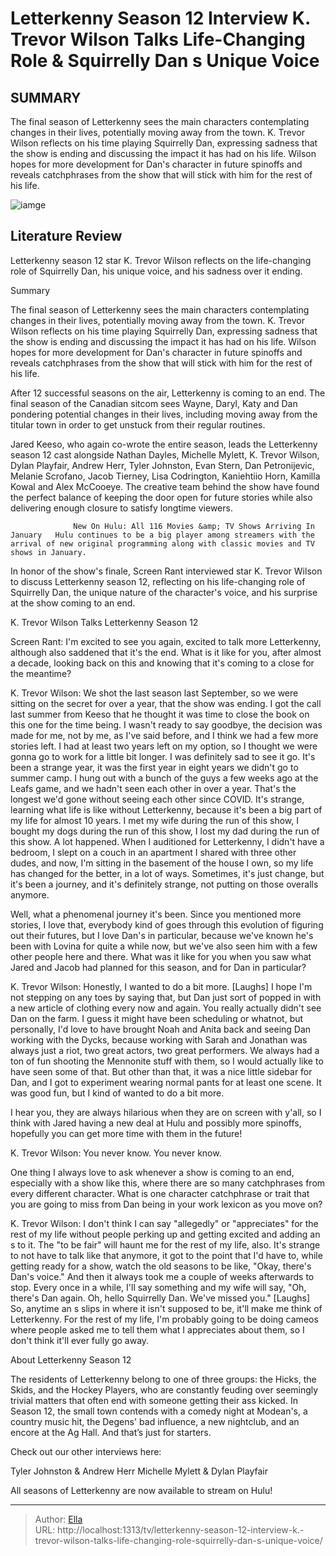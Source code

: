# Letterkenny Season 12 Interview K. Trevor Wilson Talks Life-Changing Role &amp; Squirrelly Dan s Unique Voice


## SUMMARY 



  The final season of Letterkenny sees the main characters contemplating changes in their lives, potentially moving away from the town.   K. Trevor Wilson reflects on his time playing Squirrelly Dan, expressing sadness that the show is ending and discussing the impact it has had on his life.   Wilson hopes for more development for Dan&#39;s character in future spinoffs and reveals catchphrases from the show that will stick with him for the rest of his life.  

![iamge]()

## Literature Review
Letterkenny season 12 star K. Trevor Wilson reflects on the life-changing role of Squirrelly Dan, his unique voice, and his sadness over it ending.


Summary

  The final season of Letterkenny sees the main characters contemplating changes in their lives, potentially moving away from the town.   K. Trevor Wilson reflects on his time playing Squirrelly Dan, expressing sadness that the show is ending and discussing the impact it has had on his life.   Wilson hopes for more development for Dan&#39;s character in future spinoffs and reveals catchphrases from the show that will stick with him for the rest of his life.  





After 12 successful seasons on the air, Letterkenny is coming to an end. The final season of the Canadian sitcom sees Wayne, Daryl, Katy and Dan pondering potential changes in their lives, including moving away from the titular town in order to get unstuck from their regular routines.




Jared Keeso, who again co-wrote the entire season, leads the Letterkenny season 12 cast alongside Nathan Dayles, Michelle Mylett, K. Trevor Wilson, Dylan Playfair, Andrew Herr, Tyler Johnston, Evan Stern, Dan Petronijevic, Melanie Scrofano, Jacob Tierney, Lisa Codrington, Kaniehtiio Horn, Kamilla Kowal and Alex McCooeye. The creative team behind the show have found the perfect balance of keeping the door open for future stories while also delivering enough closure to satisfy longtime viewers.

                  New On Hulu: All 116 Movies &amp; TV Shows Arriving In January   Hulu continues to be a big player among streamers with the arrival of new original programming along with classic movies and TV shows in January.    

In honor of the show&#39;s finale, Screen Rant interviewed star K. Trevor Wilson to discuss Letterkenny season 12, reflecting on his life-changing role of Squirrelly Dan, the unique nature of the character&#39;s voice, and his surprise at the show coming to an end.





 K. Trevor Wilson Talks Letterkenny Season 12 
          

Screen Rant: I&#39;m excited to see you again, excited to talk more Letterkenny, although also saddened that it&#39;s the end. What is it like for you, after almost a decade, looking back on this and knowing that it&#39;s coming to a close for the meantime?


K. Trevor Wilson: We shot the last season last September, so we were sitting on the secret for over a year, that the show was ending. I got the call last summer from Keeso that he thought it was time to close the book on this one for the time being. I wasn&#39;t ready to say goodbye, the decision was made for me, not by me, as I&#39;ve said before, and I think we had a few more stories left. I had at least two years left on my option, so I thought we were gonna go to work for a little bit longer.
I was definitely sad to see it go. It&#39;s been a strange year, it was the first year in eight years we didn&#39;t go to summer camp. I hung out with a bunch of the guys a few weeks ago at the Leafs game, and we hadn&#39;t seen each other in over a year. That&#39;s the longest we&#39;d gone without seeing each other since COVID. It&#39;s strange, learning what life is like without Letterkenny, because it&#39;s been a big part of my life for almost 10 years.
I met my wife during the run of this show, I bought my dogs during the run of this show, I lost my dad during the run of this show. A lot happened. When I auditioned for Letterkenny, I didn&#39;t have a bedroom, I slept on a couch in an apartment I shared with three other dudes, and now, I&#39;m sitting in the basement of the house I own, so my life has changed for the better, in a lot of ways. Sometimes, it&#39;s just change, but it&#39;s been a journey, and it&#39;s definitely strange, not putting on those overalls anymore.





Well, what a phenomenal journey it&#39;s been. Since you mentioned more stories, I love that, everybody kind of goes through this evolution of figuring out their futures, but I love Dan&#39;s in particular, because we&#39;ve known he&#39;s been with Lovina for quite a while now, but we&#39;ve also seen him with a few other people here and there. What was it like for you when you saw what Jared and Jacob had planned for this season, and for Dan in particular?


K. Trevor Wilson: Honestly, I wanted to do a bit more. [Laughs] I hope I&#39;m not stepping on any toes by saying that, but Dan just sort of popped in with a new article of clothing every now and again. You really actually didn&#39;t see Dan on the farm. I guess it might have been scheduling or whatnot, but personally, I&#39;d love to have brought Noah and Anita back and seeing Dan working with the Dycks, because working with Sarah and Jonathan was always just a riot, two great actors, two great performers.
We always had a ton of fun shooting the Mennonite stuff with them, so I would actually like to have seen some of that. But other than that, it was a nice little sidebar for Dan, and I got to experiment wearing normal pants for at least one scene. It was good fun, but I kind of wanted to do a bit more.





I hear you, they are always hilarious when they are on screen with y&#39;all, so I think with Jared having a new deal at Hulu and possibly more spinoffs, hopefully you can get more time with them in the future!


K. Trevor Wilson: You never know. You never know.


          

One thing I always love to ask whenever a show is coming to an end, especially with a show like this, where there are so many catchphrases from every different character. What is one character catchphrase or trait that you are going to miss from Dan being in your work lexicon as you move on?


K. Trevor Wilson: I don&#39;t think I can say &#34;allegedly&#34; or &#34;appreciates&#34; for the rest of my life without people perking up and getting excited and adding an s to it. The &#34;to be fair&#34; will haunt me for the rest of my life, also. It&#39;s strange to not have to talk like that anymore, it got to the point that I&#39;d have to, while getting ready for a show, watch the old seasons to be like, &#34;Okay, there&#39;s Dan&#39;s voice.&#34; And then it always took me a couple of weeks afterwards to stop.
Every once in a while, I&#39;ll say something and my wife will say, &#34;Oh, there&#39;s Dan again. Oh, hello Squirrelly Dan. We&#39;ve missed you.&#34; [Laughs] So, anytime an s slips in where it isn&#39;t supposed to be, it&#39;ll make me think of Letterkenny. For the rest of my life, I&#39;m probably going to be doing cameos where people asked me to tell them what I appreciates about them, so I don&#39;t think it&#39;ll ever fully go away.







 About Letterkenny Season 12 
         

The residents of Letterkenny belong to one of three groups: the Hicks, the Skids, and the Hockey Players, who are constantly feuding over seemingly trivial matters that often end with someone getting their ass kicked. In Season 12, the small town contends with a comedy night at Modean&#39;s, a country music hit, the Degens&#39; bad influence, a new nightclub, and an encore at the Ag Hall. And that’s just for starters.

Check out our other interviews here:

  Tyler Johnston &amp; Andrew Herr   Michelle Mylett &amp; Dylan Playfair  



All seasons of Letterkenny are now available to stream on Hulu!









---

> Author: [Ella](https://instagram.hk.cn/)  
> URL: http://localhost:1313/tv/letterkenny-season-12-interview-k.-trevor-wilson-talks-life-changing-role-squirrelly-dan-s-unique-voice/  


